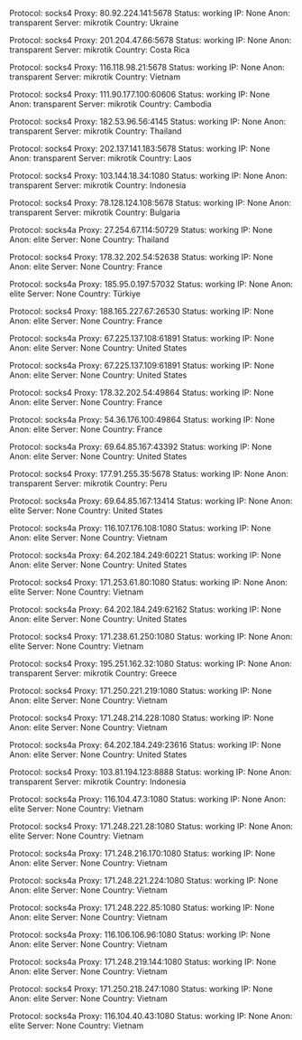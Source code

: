 Protocol: socks4
Proxy: 80.92.224.141:5678
Status: working
IP: None
Anon: transparent
Server: mikrotik
Country: Ukraine

Protocol: socks4
Proxy: 201.204.47.66:5678
Status: working
IP: None
Anon: transparent
Server: mikrotik
Country: Costa Rica

Protocol: socks4
Proxy: 116.118.98.21:5678
Status: working
IP: None
Anon: transparent
Server: mikrotik
Country: Vietnam

Protocol: socks4
Proxy: 111.90.177.100:60606
Status: working
IP: None
Anon: transparent
Server: mikrotik
Country: Cambodia

Protocol: socks4
Proxy: 182.53.96.56:4145
Status: working
IP: None
Anon: transparent
Server: mikrotik
Country: Thailand

Protocol: socks4
Proxy: 202.137.141.183:5678
Status: working
IP: None
Anon: transparent
Server: mikrotik
Country: Laos

Protocol: socks4
Proxy: 103.144.18.34:1080
Status: working
IP: None
Anon: transparent
Server: mikrotik
Country: Indonesia

Protocol: socks4
Proxy: 78.128.124.108:5678
Status: working
IP: None
Anon: transparent
Server: mikrotik
Country: Bulgaria

Protocol: socks4a
Proxy: 27.254.67.114:50729
Status: working
IP: None
Anon: elite
Server: None
Country: Thailand

Protocol: socks4
Proxy: 178.32.202.54:52638
Status: working
IP: None
Anon: elite
Server: None
Country: France

Protocol: socks4a
Proxy: 185.95.0.197:57032
Status: working
IP: None
Anon: elite
Server: None
Country: Türkiye

Protocol: socks4
Proxy: 188.165.227.67:26530
Status: working
IP: None
Anon: elite
Server: None
Country: France

Protocol: socks4a
Proxy: 67.225.137.108:61891
Status: working
IP: None
Anon: elite
Server: None
Country: United States

Protocol: socks4a
Proxy: 67.225.137.109:61891
Status: working
IP: None
Anon: elite
Server: None
Country: United States

Protocol: socks4
Proxy: 178.32.202.54:49864
Status: working
IP: None
Anon: elite
Server: None
Country: France

Protocol: socks4a
Proxy: 54.36.176.100:49864
Status: working
IP: None
Anon: elite
Server: None
Country: France

Protocol: socks4a
Proxy: 69.64.85.167:43392
Status: working
IP: None
Anon: elite
Server: None
Country: United States

Protocol: socks4
Proxy: 177.91.255.35:5678
Status: working
IP: None
Anon: transparent
Server: mikrotik
Country: Peru

Protocol: socks4a
Proxy: 69.64.85.167:13414
Status: working
IP: None
Anon: elite
Server: None
Country: United States

Protocol: socks4a
Proxy: 116.107.176.108:1080
Status: working
IP: None
Anon: elite
Server: None
Country: Vietnam

Protocol: socks4a
Proxy: 64.202.184.249:60221
Status: working
IP: None
Anon: elite
Server: None
Country: United States

Protocol: socks4
Proxy: 171.253.61.80:1080
Status: working
IP: None
Anon: elite
Server: None
Country: Vietnam

Protocol: socks4a
Proxy: 64.202.184.249:62162
Status: working
IP: None
Anon: elite
Server: None
Country: United States

Protocol: socks4
Proxy: 171.238.61.250:1080
Status: working
IP: None
Anon: elite
Server: None
Country: Vietnam

Protocol: socks4
Proxy: 195.251.162.32:1080
Status: working
IP: None
Anon: transparent
Server: mikrotik
Country: Greece

Protocol: socks4
Proxy: 171.250.221.219:1080
Status: working
IP: None
Anon: elite
Server: None
Country: Vietnam

Protocol: socks4
Proxy: 171.248.214.228:1080
Status: working
IP: None
Anon: elite
Server: None
Country: Vietnam

Protocol: socks4a
Proxy: 64.202.184.249:23616
Status: working
IP: None
Anon: elite
Server: None
Country: United States

Protocol: socks4
Proxy: 103.81.194.123:8888
Status: working
IP: None
Anon: transparent
Server: mikrotik
Country: Indonesia

Protocol: socks4a
Proxy: 116.104.47.3:1080
Status: working
IP: None
Anon: elite
Server: None
Country: Vietnam

Protocol: socks4
Proxy: 171.248.221.28:1080
Status: working
IP: None
Anon: elite
Server: None
Country: Vietnam

Protocol: socks4a
Proxy: 171.248.216.170:1080
Status: working
IP: None
Anon: elite
Server: None
Country: Vietnam

Protocol: socks4a
Proxy: 171.248.221.224:1080
Status: working
IP: None
Anon: elite
Server: None
Country: Vietnam

Protocol: socks4a
Proxy: 171.248.222.85:1080
Status: working
IP: None
Anon: elite
Server: None
Country: Vietnam

Protocol: socks4a
Proxy: 116.106.106.96:1080
Status: working
IP: None
Anon: elite
Server: None
Country: Vietnam

Protocol: socks4a
Proxy: 171.248.219.144:1080
Status: working
IP: None
Anon: elite
Server: None
Country: Vietnam

Protocol: socks4
Proxy: 171.250.218.247:1080
Status: working
IP: None
Anon: elite
Server: None
Country: Vietnam

Protocol: socks4a
Proxy: 116.104.40.43:1080
Status: working
IP: None
Anon: elite
Server: None
Country: Vietnam

